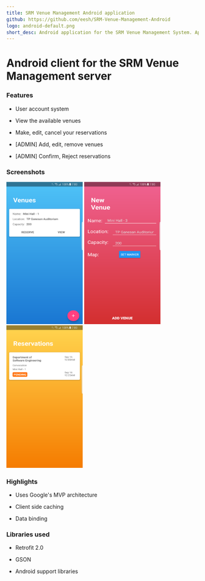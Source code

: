 ```yaml
---
title: SRM Venue Management Android application
github: https://github.com/eesh/SRM-Venue-Management-Android
logo: android-default.png
short_desc: Android application for the SRM Venue Management System. Application is used to reserve and manage venues at SRM.
---
```


# Android client for the SRM Venue Management server

### Features

* User account system

* View the available venues

* Make, edit, cancel your reservations

* [ADMIN] Add, edit, remove venues

* [ADMIN] Confirm, Reject reservations


### Screenshots

<img src="/images/venuemgmt/venue_list.png" width="200"> <img src="/images/venuemgmt/add_venue.png" width="200"> <img src="/images/venuemgmt/reservation_list.png" width="200">



### Highlights

* Uses Google's MVP architecture

* Client side caching

* Data binding

### Libraries used

* Retrofit 2.0

* GSON

* Android support libraries
